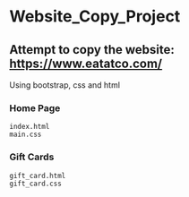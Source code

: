 # Website_Copy_Project

## Attempt to copy the website: https://www.eatatco.com/
Using bootstrap, css and html

### Home Page
    index.html
    main.css
  
### Gift Cards
    gift_card.html
    gift_card.css

